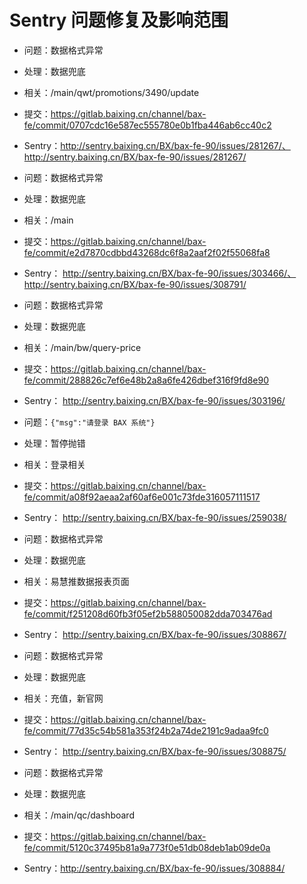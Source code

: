 # Sentry 问题修复及影响范围

- 问题：数据格式异常
- 处理：数据兜底
- 相关：/main/qwt/promotions/3490/update
- 提交：https://gitlab.baixing.cn/channel/bax-fe/commit/0707cdc16e587ec555780e0b1fba446ab6cc40c2
- Sentry：http://sentry.baixing.cn/BX/bax-fe-90/issues/281267/、http://sentry.baixing.cn/BX/bax-fe-90/issues/281267/

- 问题：数据格式异常
- 处理：数据兜底
- 相关：/main
- 提交：https://gitlab.baixing.cn/channel/bax-fe/commit/e2d7870cdbbd43268dc6f8a2aaf2f02f55068fa8
- Sentry： http://sentry.baixing.cn/BX/bax-fe-90/issues/303466/、http://sentry.baixing.cn/BX/bax-fe-90/issues/308791/

- 问题：数据格式异常
- 处理：数据兜底
- 相关：/main/bw/query-price
- 提交：https://gitlab.baixing.cn/channel/bax-fe/commit/288826c7ef6e48b2a8a6fe426dbef316f9fd8e90
- Sentry： http://sentry.baixing.cn/BX/bax-fe-90/issues/303196/

- 问题：`{"msg":"请登录 BAX 系统"}`
- 处理：暂停抛错
- 相关：登录相关
- 提交：https://gitlab.baixing.cn/channel/bax-fe/commit/a08f92aeaa2af60af6e001c73fde316057111517
- Sentry： http://sentry.baixing.cn/BX/bax-fe-90/issues/259038/

- 问题：数据格式异常
- 处理：数据兜底
- 相关：易慧推数据报表页面
- 提交：https://gitlab.baixing.cn/channel/bax-fe/commit/f251208d60fb3f05ef2b588050082dda703476ad
- Sentry： http://sentry.baixing.cn/BX/bax-fe-90/issues/308867/

- 问题：数据格式异常
- 处理：数据兜底
- 相关：充值，新官网
- 提交：https://gitlab.baixing.cn/channel/bax-fe/commit/77d35c54b581a353f24b2a74de2191c9adaa9fc0
- Sentry： http://sentry.baixing.cn/BX/bax-fe-90/issues/308875/

- 问题：数据格式异常
- 处理：数据兜底
- 相关：/main/qc/dashboard
- 提交：https://gitlab.baixing.cn/channel/bax-fe/commit/5120c37495b81a9a773f0e51db08deb1ab09de0a
- Sentry：http://sentry.baixing.cn/BX/bax-fe-90/issues/308884/
